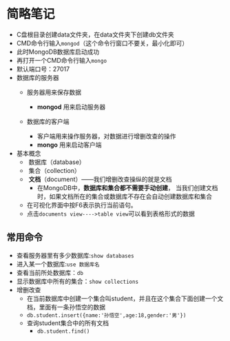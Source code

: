 # 简略笔记

* C盘根目录创建data文件夹，在data文件夹下创建db文件夹
* CMD命令行输入`mongod`（这个命令行窗口不要关，最小化即可）
* 此时MongoDB数据库启动成功
* 再打开一个CMD命令行输入`mongo`
* 默认端口号：27017
* 数据库的服务器
  - 服务器用来保存数据
    - **mongod** 用来启动服务器

  - 数据库的客户端
    - 客户端用来操作服务器，对数据进行增删改查的操作
    - **mongo** 用来启动客户端
* 基本概念
  ​	
  * ​	数据库（database）
    ​	
  * ​	集合（collection）
    ​	
  * ​	**文档**（document）——我们增删改查操纵的就是文档
       * 在MongoDB中，**数据库和集合都不需要手动创建**，		当我们创建文档时，如果文档所在的集合或数据库不存在会自动创建数据库和集合
   * 在可视化界面中按F6表示执行当前语句。
   * 点击`documents view---->table view`可以看到表格形式的数据

## 常用命令

* 查看服务器里有多少数据库:`show databases`
* 进入某一个数据库:`use 数据库名`
* 查看当前所处数据库：`db`
* 显示数据库中所有的集合：`show collections`
* 增删改查
  *  在当前数据库中创建一个集合叫student，并且在这个集合下面创建一个文档，里面有一条孙悟空的数据
    * `db.student.insert({name:'孙悟空',age:18,gender:'男'})`
  * 查询student集合中的所有文档
    * `db.student.find()`